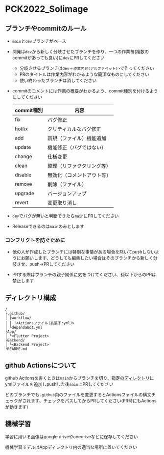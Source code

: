 # PCK2022_Solimage

## ブランチやcommitのルール
- `main`と`dev`ブランチがベース

- 開発は`dev`から新しく分岐させたブランチを作り、一つの作業毎(複数のcommitがあっても良い)に`dev`にPRしてください
  - 分岐させるブランチは`dev-<作業内容(アルファベット)>`で作ってください
  - PRのタイトルは作業内容がわかるような簡潔なものにしてください
  - 使い終わったブランチは消してください

- commitのコメントには作業の概要がわかるよう、commit種別を付けるようにしてください

  |commit種別|内容|
  |-|-|
  |fix|バグ修正|
  |hotfix|クリティカルなバグ修正|
  |add|新規（ファイル）機能追加|
  |update|機能修正（バグではない）|
  |change|仕様変更|
  |clean|整理（リファクタリング等）|
  |disable|無効化（コメントアウト等）|
  |remove|削除（ファイル）|
  |upgrade|バージョンアップ|
  |revert|変更取り消し|

- `dev`でバグが無いと判断できたら`main`にPRしてください

- Releaseできるのは`main`のみとします

### コンフリクトを防ぐために

- 他の人が作成したブランチには特別な事情がある場合を除いてpushしないようにお願いします、どうしても編集したい場合はそのブランチから新しく分岐させ、push→PRしてください

- PRする際はブランチの親子関係に気をつけてください、孫以下からのPRは禁止します

## ディレクトリ構成

```
/
├.github/
│ ├workflow/
│ │ └<Actionsファイル(拡張子:yml)>
│ └dependabot.yml
├App/
│ └<Flutter Project>
├Backend/
│ └<Backend Project>
└README.md
```

## github Actionsについて

github Actionsを書くときは`main`からブランチを切り、[指定のディレクトリ](#ディレクトリ構成)にymlファイルを追加しpushした後`main`にPRしてください

どのブランチでも`.github`内のファイルを変更するとActionsファイルの構文チェックがされます、チェックをパスしてからPRしてください(PR時にもActionsが動きます)

## 機械学習

学習に用いる画像はgoogle driveやonedriveなどに保存してください

機械学習モデルはAppディレクトリ内の適当な場所に置いてください